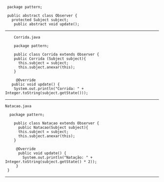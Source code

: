      package pattern;

     public abstract class Observer {
	   protected Subject subject;
	    public abstract void update();

<hr>

        Corrida.java
       
        package pattern;

        public class Corrida extends Observer {
      	public Corrida (Subject subject){
	      this.subject = subject;
	      this.subject.anexar(this);
     	}

	     @Override
	   public void update() {
		System.out.println("Corrida: " + Integer.toString(subject.getState()));		
    
    
 <hr>
 
    Natacao.java
    
      package pattern;

        public class Natacao extends Observer {
	      public Natacao(Subject subject){
	      this.subject = subject;
	      this.subject.anexar(this);
	    }

	     @Override
	      public void update() {
		    System.out.println("Natação: " + Integer.toString(subject.getState() * 2));		
	     }    	
     }

<hr>
